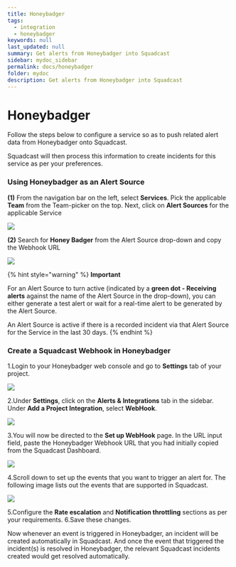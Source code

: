 ```yaml
---
title: Honeybadger
tags:
  - integration
  - honeybadger
keywords: null
last_updated: null
summary: Get alerts from Honeybadger into Squadcast
sidebar: mydoc_sidebar
permalink: docs/honeybadger
folder: mydoc
description: Get alerts from Honeybadger into Squadcast
---
```


# Honeybadger

Follow the steps below to configure a service so as to push related alert data from Honeybadger onto Squadcast.

Squadcast will then process this information to create incidents for this service as per your preferences.

### Using Honeybadger as an Alert Source

**(1)** From the navigation bar on the left, select **Services**. Pick the applicable **Team** from the Team-picker on the top. Next, click on **Alert Sources** for the applicable Service

![](../../.gitbook/assets/alert\_source\_1.png)

**(2)** Search for **Honey Badger** from the Alert Source drop-down and copy the Webhook URL

![](../../.gitbook/assets/honeybadger\_1.png)

{% hint style="warning" %}
**Important**

For an Alert Source to turn active (indicated by a **green dot - Receiving alerts** against the name of the Alert Source in the drop-down), you can either generate a test alert or wait for a real-time alert to be generated by the Alert Source.

An Alert Source is active if there is a recorded incident via that Alert Source for the Service in the last 30 days.
{% endhint %}

### Create a Squadcast Webhook in Honeybadger

1.Login to your Honeybadger web console and go to **Settings** tab of your project.

![](../../.gitbook/assets/honeybadger\_2.png)

2.Under **Settings**, click on the **Alerts & Integrations** tab in the sidebar. Under **Add a Project Integration**, select **WebHook**.

![](../../.gitbook/assets/honeybadger\_3.png)

3.You will now be directed to the **Set up WebHook** page. In the URL input field, paste the Honeybadger Webhook URL that you had initially copied from the Squadcast Dashboard.

![](../../.gitbook/assets/honeybadger\_4.png)

4.Scroll down to set up the events that you want to trigger an alert for. The following image lists out the events that are supported in Squadcast.

![](../../.gitbook/assets/honeybadger\_5.png)

5.Configure the **Rate escalation** and **Notification throttling** sections as per your requirements. 6.Save these changes.

Now whenever an event is triggered in Honeybadger, an incident will be created automatically in Squadcast. And once the event that triggered the incident(s) is resolved in Honeybadger, the relevant Squadcast incidents created would get resolved automatically.
